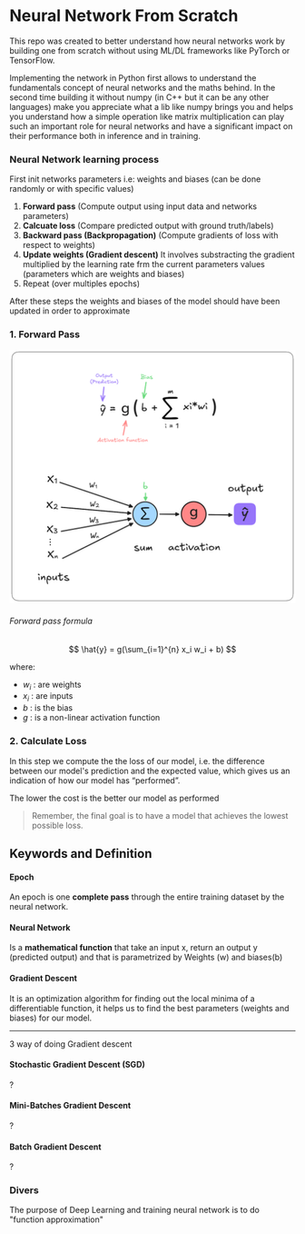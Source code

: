 # Neural Network From Scratch

This repo was created to better understand how neural networks work by building one from scratch without using ML/DL frameworks like PyTorch or TensorFlow.

Implementing the network in Python first allows to understand the fundamentals concept of neural networks and the maths behind. In the second time building it without numpy (in C++ but it can be any other languages) make you appreciate what a lib like numpy brings you and helps you understand how a simple operation like matrix multiplication can play such an important role for neural networks and have a significant impact on their performance both in inference and in training.

### Neural Network learning process

First init networks parameters i.e: weights and biases (can be done randomly or with specific values)

1. **Forward pass** (Compute output using input data and networks parameters)
2. **Calcuate loss** (Compare predicted output with ground truth/labels)
3. **Backward pass (Backpropagation)** (Compute gradients of loss with respect to weights)
4. **Update weights (Gradient descent)** It involves substracting the gradient multiplied by the learning rate frm the current parameters values (parameters which are weights and biases)
5. Repeat (over multiples epochs)

After these steps the weights and biases of the model should have been updated in order to approximate

### 1. Forward Pass

![](img/perceptron_schema.png)

###### Forward pass formula

$$
    \hat{y} =  g(\sum_{i=1}^{n} x_i w_i + b) 
$$

where: 
- $w_i$ : are weights
- $x_i$ : are inputs
- $b$ : is the bias
- $g$ : is a non-linear activation function

### 2. Calculate Loss

In this step we compute the the loss of our model, i.e. the difference between our model's prediction and the expected value, which gives us an indication of how our model has “performed”. 

The lower the cost is the better our model as performed 

> Remember, the final goal is to have a model that achieves the lowest possible loss. 

## Keywords and Definition

#### Epoch 

An epoch is one **complete pass** through the entire training dataset by the neural network.

#### Neural Network

Is a **mathematical function** that take an input x, return an output y (predicted output) and that is parametrized by Weights (w) and biases(b)


#### Gradient Descent

It is an optimization algorithm for finding out the local minima of a differentiable function,
it helps us to find the best parameters (weights and biases) for our model.


---

3 way of doing Gradient descent

#### Stochastic Gradient Descent (SGD)

?

#### Mini-Batches Gradient Descent

? 

#### Batch Gradient Descent

?

### Divers

The purpose of Deep Learning and training neural network is to do "function approximation"